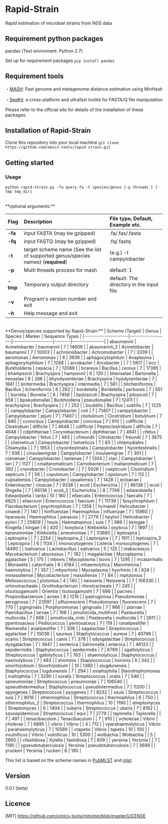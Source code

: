 Rapid-Strain
====
Rapid estimation of microbial strains from NGS data

## Requirement python packages
pandas (Test enviroment: Python 2.7)

Set up for requirement packages
`pip install pandas`

## Requirement tools

・[MASH](https://mash.readthedocs.io/en/latest/index.html): Fast genome and metagenome distance estimation using MinHash

・[SeqKit](https://bioinf.shenwei.me/seqkit/): a cross-platform and ultrafast toolkit for FASTA/Q file manipulation

Please refer to the official site for details of the installation of these packages.

## Installation of Rapid-Strain
Clone this repository into your local machine
`git clone https://github.com/omics-tools/rapid-strain.git`

## Getting started

### Usage

`python rapid-strain.py -fa query.fa -t species/genus [-p threads ] [-tmp tmp_dir]`

<br>
**optional arguments:**

| Flag | Description | File type, Default, Example etc. |
|:-----------|:------------|:------------|
| **-fa**      | input FASTA (may be gzipped) |.fa/.fas/.fasta|
| **-fq**      | input FASTQ (may be gzipped) |.fq/.fastq|
| **-t**       | target scheme name (See the list of supported genus/species names) (**required**) | (e.g.) -t campylobacter |
| **-p**       | Multi threads process for mash  | default: 1 |
| **-tmp**     | Temporary output directory | default: The directory in the input file |
| **-v**       | Program's version number and exit  | |
| **-h**       | Help message and exit         | |

<br>
**Genus/species supported by Rapid-Strain:**
| Scheme (Target)      | Genus             | Species            | Marker | Sequence Types |
|----------------------|-------------------|--------------------|--------|----------------|
| abaumannii           | Acinetobacter     | baumannii          | 7      | 14609          |
| abaumannii_2         | Acinetobacter     | baumannii          | 7      | 10003          |
| achromobacter        | Achromobacter     |                    | 7      | 3339           |
| aeromonas            | Aeromonas         |                    | 6      | 3936           |
| aphagocytophilum     | Anaplasma         | aphagocytophilum   | 7      | 1288           |
| arcobacter           | Arcobacter        |                    | 7      | 5817           |
| bcc                  | Burkholderia      | cepacia            | 7      | 12089          |
| bcereus              | Bacillus          | cereus             | 7      | 17395          |
| bhampsonii           | Brachyspira       | hampsonii          | 6      | 120            |
| bhenselae            | Bartonella        | henselae           | 8      | 288            |
| bhyodysenteriae      | Brachyspira       | hyodysenteriae     | 7      | 1841           |
| bintermedia          | Brachyspira       | intermedia         | 7      | 581            |
| blicheniformis       | Bacillus          | licheniformis      | 6      | 282            |
| bordetella           | Bordetella        | pertussis          | 7      | 651            |
| borrelia             | Borrelia          |                    | 8      | 7456           |
| bpilosicoli          | Brachyspira       | pilosicoli         | 7      | 658            |
| bpseudomallei        | Burkholderia      | pseudomallei       | 7      | 12411          |
| brachyspira          | Brachyspira       |                    | 7      | 252            |
| bsubtilis            | Bacillus          | subtilis           | 7      | 1225           |
| campylobacter        | Campylobacter     | coli               | 7      | 71407          |
| campylobacter        | Campylobacter     | jejuni             | 7      | 71407          |
| cbotulinum           | Clostridium       | botulinum          | 7      | 840            |
| cconcisus            | Campylobacter     | concisus           | 7      | 910            |
| cdifficile           | Clostridium       | difficile          | 7      | 4648           |
| cdifficile           | Peptoclostridium  | difficile          | 7      | 4648           |
| cdiphtheriae         | Corynebacterium   | diphtheriae        | 7      | 4641           |
| cfetus               | Campylobacter     | fetus              | 7      | 483            |
| cfreundii            | Citrobacter       | freundii           | 7      | 3675           |
| chelveticus          | Campylobacter     | helveticus         | 7      | 63             |
| chlamydiales         | Chlamydia         |                    | 7      | 1953           |
| chyointestinalis     | Campylobacter     | hyointestinalis    | 7      | 938            |
| cinsulaenigrae       | Campylobacter     | insulaenigrae      | 7      | 301            |
| clanienae            | Campylobacter     | lanienae           | 7      | 1204           |
| clari                | Campylobacter     | lari               | 7      | 1127           |
| cmaltaromaticum      | Carnobacterium    | maltaromaticum     | 7      | 392            |
| cronobacter          | Cronobacter       |                    | 7      | 5026           |
| csepticum            | Clostridium       | septicum           | 7      | 56             |
| csputorum            | Campylobacter     | sputorum           | 7      | 112            |
| cupsaliensis         | Campylobacter     | upsaliensis        | 7      | 1428           |
| ecloacae             | Enterobacter      | cloacae            | 7      | 9338           |
| ecoli                | Escherichia       |                    | 7      | 66136          |
| ecoli                | Shigella          |                    | 7      | 66136          |
| ecoli_2              | Escherichia       |                    | 8      | 7768           |
| edwardsiella         | Edwardsiella      | tarda              | 10     | 180            |
| efaecalis            | Enterococcus      | faecalis           | 7      | 6825           |
| efaecium             | Enterococcus      | faecium            | 7      | 11739          |
| fpsychrophilum       | Flavobacterium    | psychrophilum      | 7      | 1358           |
| hcinaedi             | Helicobacter      | cinaedi            | 7      | 140            |
| hinfluenzae          | Haemophilus       | influenzae         | 7      | 15960          |
| hparasuis            | Haemophilus       | parasuis           | 7      | 2779           |
| hpylori              | Helicobacter      | pylori             | 7      | 25809          |
| hsuis                | Haematopinus      | suis               | 7      | 966            |
| kkingae              | Kingella          | kingae             | 6      | 420            |
| koxytoca             | Klebsiella        | oxytoca            | 7      | 1897           |
| kpneumoniae          | Klebsiella        | pneumoniae         | 7      | 33880          |
| leptospira           | Leptospira        |                    | 7      | 2254           |
| leptospira_2         | Leptospira        |                    | 7      | 1911           |
| leptospira_3         | Leptospira        |                    | 6      | 1134           |
| lmonocytogenes       | Listeria          | monocytogenes      | 7      | 14490          |
| lsalivarius          | Lactobacillus     | salivarius         | 5      | 125            |
| mabscessus           | Mycobacterium     | abscessus          | 7      | 182            |
| magalactiae          | Mycoplasma        | agalactiae         | 5      | 175            |
| mbovis               | Mycoplasma        | bovis              | 7      | 1295           |
| mcatarrhalis         | Moraxells         | catarrhalis        | 8      | 6184           |
| mhaemolytica         | Mannheimia        | haemolytica        | 7      | 357            |
| mhyorhinis           | Mycoplasma        | hyorhinis          | 6      | 624            |
| mmassiliense         | Mycobacterium     | massiliense        | 7      | 84             |
| mplutonius           | Melissococcus     | plutonius          | 4      | 140            |
| neisseria            | Neisseria         |                    | 7      | 106330         |
| orhinotracheale      | Ornithobacterium  | rhinotracheale     | 7      | 245            |
| otsutsugamushi       | Orientia          | tsutsugamushi      | 7      | 686            |
| pacnes               | Propionibacterium | acnes              | 8      | 1216           |
| paeruginosa          | Pseudomonas       | aeruginosa         | 7      | 23597          |
| pfluorescens         | Pseudomonas       | fluorescens        | 7      | 770            |
| pgingivalis          | Porphyromonas     | gingivalis         | 7      | 966            |
| plarvae              | Paenibacillus     | larvae             | 7      | 168            |
| pmultocida_multihost | Pasteurella       | multocida          | 7      | 868            |
| pmultocida_rirdc     | Pasteurella       | multocida          | 7      | 2611           |
| ppentosaceus         | Pediococcus       | pentosaceus        | 7      | 119            |
| ranatipestifer       | Riemerella        | anatipestifer      | 7      | 308            |
| sagalactiae          | Streptococcus     | agalactiae         | 7      | 10038          |
| saureus              | Staphylococcus    | aureus             | 7      | 40796          |
| scanis               | Streptococcus     | canis              | 7      | 378            |
| sdysgalactiae        | Streptococcus     | dysgalactiae       | 7      | 3647           |
| senterica            | Salmonella        | enterica           | 7      | 46123          |
| sepidermidis         | Staphylococcus    | epidermidis        | 7      | 6769           |
| sgallolyticus        | Streptococcus     | gallolyticus       | 7      | 763            |
| shaemolyticus        | Staphylococcus    | haemolyticus       | 7      | 483            |
| shominis             | Stapylococcus     | hominis            | 6      | 342            |
| sinorhizobium        | Sinorhizobium     |                    | 10     | 1360           |
| slugdunensis         | Staphylococcus    | lugdunensis        | 7      | 294            |
| smaltophilia         | Stenotrophomonas  | maltophilia        | 7      | 3290           |
| soralis              | Streptococcus     | oralis             | 7      | 546            |
| spneumoniae          | Streptococcus     | pneumoniae         | 7      | 106540         |
| spseudintermedius    | Staphylococcus    | pseudintermedius   | 7      | 11200          |
| spyogenes            | Streptococcus     | pyogenes           | 7      | 8232           |
| ssuis                | Streptococcus     | suis               | 7      | 9016           |
| sthermophilus        | Streptococcus     | thermophilus       | 6      | 750            |
| sthermophilus_2      | Streptococcus     | thermophilus       | 10     | 1190           |
| streptomyces         | Streptomyces      |                    | 6      | 1404           |
| suberis              | Streptococcus     | uberis             | 7      | 8162           |
| szooepidemicus       | Streptococcus     | equi               | 7      | 2779           |
| taylorella           | Taylorella        |                    | 7      | 497            |
| tenacibaculum        | Tenacibaculum     |                    | 7      | 910            |
| vcholerae            | Vibrio            | cholerae           | 7      | 6895           |
| vibrio               | Vibrio            |                    | 4      | 712            |
| vparahaemolyticus    | Vibrio            | parahaemolyticus   | 7      | 15589          |
| vtapetis             | Vibrio            | tapetis            | 10     | 100            |
| vvulnificus          | Vibrio            | vulnificus         | 10     | 5300           |
| wolbachia            | Wolbachia         |                    | 5      | 2860           |
| xfastidiosa          | Xylella           | fastidiosa         | 7      | 609            |
| yersinia             | Yersinia          |                    | 7      | 1190           |
| ypseudotuberculosis  | Yersinia          | pseudotuberculosis | 7      | 3689           |
| yruckeri             | Yersinia          | ruckeri            | 6      | 180            |

This list is based on the scheme names in [PubMLST](https://pubmlst.org/) and [mlst](https://github.com/tseemann/mlst).

## Version

0.0.1 (beta)

## Licence

[MIT] https://github.com/omics-tools/mitoimp/blob/master/LICENSE

